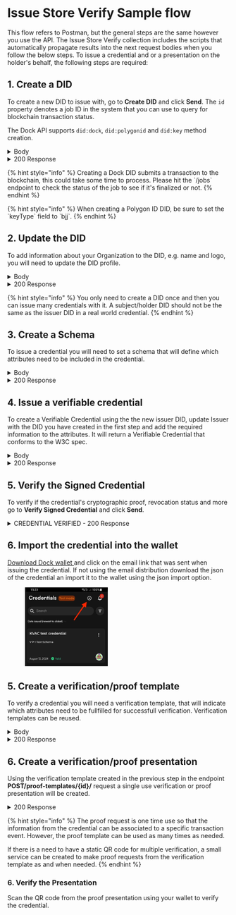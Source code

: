 # Issue Store Verify Sample flow

This flow refers to Postman, but the general steps are the same however you use the API. The Issue Store Verify collection includes the scripts that automatically propagate results into the next request bodies when you follow the below steps. To issue a credential and or a presentation on the holder's behalf, the following steps are required:

## 1. Create a DID

To create a new DID to issue with, go to **Create DID** and click **Send**. The `id` property denotes a job ID in the system that you can use to query for blockchain transaction status.

The Dock API supports `did:dock`, `did:polygonid` and `did:key` method creation.

<details>

<summary>Body</summary>

```json
{
"type": "dock"
}
```

</details>

<details>

<summary>200 Response</summary>

```json
{
    "did": "did:dock:5CvswSAkWbyn6iQdRtMiD8tUAQmpXBghPVs9JqK5cJTiAhJk",
    "controller": "did:dock:5CvswSAkWbyn6iQdRtMiD8tUAQmpXBghPVs9JqK5cJTiAhJk",
    "id": "23677",
    "data": {
        "did": "did:dock:5CvswSAkWbyn6iQdRtMiD8tUAQmpXBghPVs9JqK5cJTiAhJk",
        "controller": "did:dock:5CvswSAkWbyn6iQdRtMiD8tUAQmpXBghPVs9JqK5cJTiAhJk"
    }
}
```

</details>

{% hint style="info" %}
Creating a Dock DID submits a transaction to the blockchain, this could take some time to process. Please hit the \`/jobs\` endpoint to check the status of the job to see if it's finalized or not.
{% endhint %}

{% hint style="info" %}
When creating a Polygon ID DID, be sure to set the \`keyType\` field to \`bjj\`.
{% endhint %}

## 2. Update the DID

To add information about your Organization to the DID, e.g. name and logo, you will need to update the DID profile.&#x20;

<details>

<summary>Body</summary>

```json
{
    "did":"did:dock:5CfsgqHioKCHNddVK9Y2Lu8fHQpvXh3nc9xVjLZNDqk1ZJ9z",
    "name": "Postman Test",
    "logo":""
}
```

</details>

<details>

<summary>200 Response</summary>

```json
{
    "did": "did:dock:5CfsgqHioKCHNddVK9Y2Lu8fHQpvXh3nc9xVjLZNDqk1ZJ9z",
    "name": "Postman Test",
    "logo": ""
}
```

</details>

{% hint style="info" %}
You only need to create a DID once and then you can issue many credentials with it. A subject/holder DID should not be the same as the issuer DID in a real world credential.
{% endhint %}

## 3. Create a Schema

To issue a credential you will need to set a schema that will define which attributes need to be included in the credential.

<details>

<summary>Body</summary>

```json
{
      "$schema": "http://json-schema.org/schema",
      "name": "Postman test schema",
      "description": "describing Postman test schema",
      "type": "object",
      "properties": {
        "id": {
          "type": "string"
        },
        "emailAddress": {
          "type": "string",
          "format": "email"
        },
        "alumniOf": {
          "type": "string"
        }
      },
      "required": [
        "emailAddress",
        "alumniOf"
      ],
      "additionalProperties": false
    }
```

</details>

<details>

<summary>200 Response</summary>

```json
{
    "id": "0",
    "data": {
        "schema": {
            "$schema": "http://json-schema.org/schema",
            "name": "Postman test schema",
            "description": "describing VPI test schema",
            "type": "object",
            "properties": {
                "id": {
                    "type": "string"
                },
                "emailAddress": {
                    "type": "string",
                    "format": "email"
                },
                "alumniOf": {
                    "type": "string"
                }
            },
            "required": [
                "emailAddress",
                "alumniOf"
            ],
            "additionalProperties": false,
            "$metadata": {
                "version": 1,
                "uris": {
                    "jsonSchema": "https://schema.dock.io/PostmanTestSchema-V1-1723810163796.json",
                    "jsonLdContext": "https://schema.dock.io/PostmanTestSchema-V1723810163796.json-ld"
                }
            },
            "$id": "https://schema.dock.io/PostmanTestSchema-V1-1723810163796.json"
        },
        "id": "https://schema.dock.io/PostmanTestSchema-V1-1723810163796.json",
        "uri": "https://schema.dock.io/PostmanTestSchema-V1-1723810163796.json",
        "created": "2024-08-16T12:09:23.911Z",
        "isOwner": true,
        "ownerName": "",
        "ownerLogo": ""
    }
}
```

</details>

## 4. Issue a verifiable credential

To create a Verifiable Credential using the the new issuer DID, update Issuer with the DID you have created in the first step and add the required information to the attributes. It will return a Verifiable Credential that conforms to the W3C spec.

<details>

<summary>Body</summary>

```json
{
  "persist": true,
  "password": "1234",
  "anchor": false,
  "recipientEmail":"agne@dock.io",
  "distribute": true,
  "format": "jsonld",
  "credential": {
    "name": "VPI test credential",
    "description": "describing vpi test credential",
    "schema": "https://schema.dock.io/VPITestSchema-V1-1723546475527.json",
    "type": [
      "VPITestSchema"
    ],
    "subject": {
        "id":"agne@dock.io",
        "emailAddress":"agne@dock.io",
        "alumniOf":"University of Vilnius"
    },
    "issuer": "did:dock:5DciJXakYFsCfpFzQzrHCdoRvRwi1gu2uUGJnys5Aj4cvWUx",
    "issuanceDate": "2024-08-13T11:03:35.610Z"
  }
```

</details>

<details>

<summary>200 Response</summary>

```json
{
    "@context": [
        "https://www.w3.org/2018/credentials/v1",
        {
            "VPITestSchema": "dk:VPITestSchema",
            "alumniOf": "dk:alumniOf",
            "description": "http://schema.org/description",
            "dk": "https://ld.dock.io/credentials#",
            "emailAddress": "dk:emailAddress",
            "name": "dk:name"
        }
    ],
    "id": "https://creds-testnet.dock.io/43800063042edf33e7092653e487aeb795e528d24664be5ea641b62f279dc69d",
    "type": [
        "VerifiableCredential",
        "VPITestSchema"
    ],
    "credentialSubject": {
        "id": "agelzinyte@gmail.com",
        "emailAddress": "agelzinyte@gmail.com",
        "alumniOf": "University of Vilnius"
    },
    "issuanceDate": "2024-08-13T11:03:35.610Z",
    "issuer": {
        "name": "VPI test issuer",
        "id": "did:dock:5DciJXakYFsCfpFzQzrHCdoRvRwi1gu2uUGJnys5Aj4cvWUx"
    },
    "credentialSchema": {
        "id": "https://schema.dock.io/VPITestSchema-V1-1723546475527.json",
        "type": "JsonSchemaValidator2018"
    },
    "name": "VPI test credential",
    "description": "describing vpi test credential",
    "proof": {
        "type": "Ed25519Signature2018",
        "created": "2024-08-16T12:14:55Z",
        "verificationMethod": "did:dock:5DciJXakYFsCfpFzQzrHCdoRvRwi1gu2uUGJnys5Aj4cvWUx#keys-1",
        "proofPurpose": "assertionMethod",
        "jws": "eyJhbGciOiJFZERTQSIsImI2NCI6ZmFsc2UsImNyaXQiOlsiYjY0Il19..IbZADG6nhKe7lSHUuQ4OyEAToeGybN7nYl2Pp8rsUzc-oVAKYzBzZX2gMM8Bj4Np1cNK9WvpjlyRWjgVviz_Bg"
    }
}
```

</details>

## 5. Verify the Signed Credential

To verify if the credential's cryptographic proof, revocation status and more go to **Verify Signed Credential** and click **Send**.

<details>

<summary>CREDENTIAL VERIFIED - 200 Response</summary>

```json
{
    "verified": true,
    "results": [ ... ]
}
```

</details>

## 6. Import the credential into the wallet

[Download Dock wallet ](https://www.dock.io/dock-wallet-app)and click on the email link that was sent when issuing the credential. If not using the email distribution download the json of the credential an import it to the wallet using the json import option.

<div align="left">

<figure><img src="../../../.gitbook/assets/1723811020918.jpeg" alt="" width="188"><figcaption></figcaption></figure>

</div>

## 5. Create a verification/proof template

To verify a credential you will need a verification template, that will indicate which attributes need to be fullfilled for successfull verification. Verification templates can be reused.

<details>

<summary>Body</summary>

```json
{
  "name": "Postman proof request",
  "nonce": "1234567890",
  "request": {
    "name": "test request",
    "purpose": "my purpose",
    "input_descriptors": [
      {
        "id": "Credential 1",
        "name": "test request",
        "purpose": "my purpose",
        "constraints": {
          "fields": [
            {
                "path": [
                    "$.credentialSubject.alumniOf"
                ]
            },
            {
            "path": [
                "$.credentialSubject.dateIssued"
                ],
                "optional": true
            },
            {
                "path": [
                        "$.credentialSchema.id"
                ],
                "filter": {
                    "const": "https://schema.dock.io/PostmanTestSchemaJune18-V1-1718711073065.json"
              }
            }
          ]
        }
      }
    ]
  }
}
```

</details>

<details>

<summary>200 Response</summary>

```json
{
    "id": "acbff85d-a556-4832-b118-2194c51d3401",
    "did": "",
    "name": "Postman proof request",
    "created": "2024-08-16T12:28:00.638Z",
    "updated": "2024-08-16T12:28:00.638Z",
    "request": {
        "name": "test request",
        "purpose": "my purpose",
        "input_descriptors": [
            {
                "id": "Credential 1",
                "name": "test request",
                "purpose": "my purpose",
                "constraints": {
                    "fields": [
                        {
                            "path": [
                                "$.credentialSubject.alumniOf"
                            ]
                        },
                        {
                            "path": [
                                "$.credentialSubject.dateIssued"
                            ],
                            "optional": true
                        },
                        {
                            "path": [
                                "$.credentialSchema.id"
                            ],
                            "filter": {
                                "const": "https://schema.dock.io/PostmanTestSchemaJune18-V1-1718711073065.json"
                            }
                        }
                    ]
                }
            }
        ]
    },
    "totalRequests": 0
}
```

</details>

## 6. Create a verification/proof presentation

Using the verification template created in the previous step in the endpoint **POST/proof-templates/{id}/** request a single use verification or proof presentation will be created.&#x20;

<details>

<summary>200 Response</summary>

```json
{
    "id": "806be681-494c-4483-bf49-e1aee96473d9",
    "name": "Postman proof request",
    "nonce": "f3db4810cd8bf8df17bb04ace82dee36",
    "did": "",
    "verified": false,
    "created": "2024-08-16T12:33:32.867Z",
    "updated": "2024-08-16T12:33:32.867Z",
    "signature": null,
    "presentation": {},
    "response_url": "https://api-testnet.dock.io/proof-requests/806be681-494c-4483-bf49-e1aee96473d9/send-presentation",
    "type": "proof-request",
    "qr": "https://creds-testnet.dock.io/proof/806be681-494c-4483-bf49-e1aee96473d9",
    "request": {
        "name": "test request",
        "purpose": "my purpose",
        "input_descriptors": [
            {
                "id": "Credential 1",
                "name": "test request",
                "purpose": "my purpose",
                "constraints": {
                    "fields": [
                        {
                            "path": [
                                "$.credentialSubject.alumniOf"
                            ]
                        },
                        {
                            "path": [
                                "$.credentialSubject.dateIssued"
                            ],
                            "optional": true
                        },
                        {
                            "path": [
                                "$.credentialSchema.id"
                            ],
                            "filter": {
                                "const": "https://schema.dock.io/PostmanTestSchemaJune18-V1-1718711073065.json"
                            }
                        }
                    ]
                }
            }
        ],
        "id": "806be681-494c-4483-bf49-e1aee96473d9"
    }
}
```

</details>

{% hint style="info" %}
The proof request is one time use so that the information from the credential can be associated to a specific transaction event. However, the proof template can be used as many times as needed.&#x20;

If there is a need to have a static QR code for multiple verification, a small service can be created to make proof requests from the verification template as and when needed.
{% endhint %}

### 6. Verify the Presentation

Scan the QR code from the proof presentation using your wallet to verify the credential.

